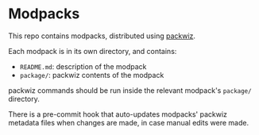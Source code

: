 # Modpacks

This repo contains modpacks, distributed using [packwiz](https://packwiz.infra.link/).

Each modpack is in its own directory, and contains:
- `README.md`: description of the modpack
- `package/`: packwiz contents of the modpack

packwiz commands should be run inside the relevant modpack's `package/` directory.

There is a pre-commit hook that auto-updates modpacks' packwiz metadata files when changes are made, in case manual edits were made.
